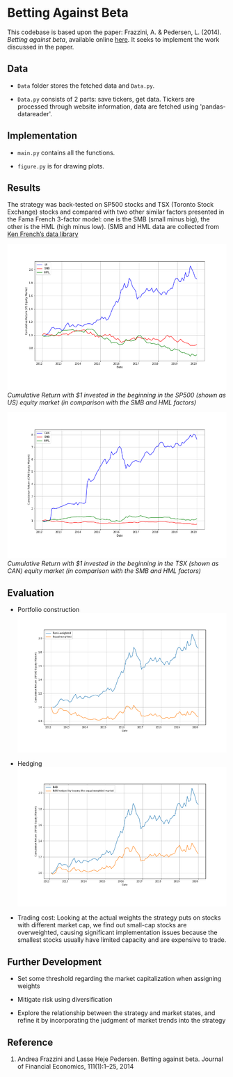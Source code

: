 # Betting Against Beta

This codebase is based upon the paper: Frazzini, A. \& Pedersen, L. (2014).
*Betting against beta*, available online
[here](https://pages.stern.nyu.edu/~lpederse/papers/BettingAgainstBeta.pdf).  It seeks to implement the work discussed in the paper.

## Data
- `Data` folder stores the fetched data and `Data.py`.

- `Data.py` consists of 2 parts: save tickers, get data. Tickers are processed through website information, data are fetched using 'pandas-datareader'.


## Implementation
- `main.py` contains all the functions.

- `figure.py` is for drawing plots.


## Results

The strategy was back-tested on SP500 stocks and TSX (Toronto Stock Exchange) stocks and compared with two other similar factors presented in the Fama French 3-factor model: one is the SMB (small minus big), the other is the HML (high minus low). (SMB and HML data are collected from [Ken French’s data library](https://mba.tuck.dartmouth.edu/pages/faculty/ken.french/data_library.html)

![US](Output/US.png)
*Cumulative Return with $1 invested in the beginning in the SP500 (shown as US) equity market (in comparison with the SMB and HML factors)*

![CAN](Output/CAN.png)
*Cumulative Return with $1 invested in the beginning in the TSX (shown as CAN) equity market (in comparison with the SMB and HML factors)*


## Evaluation
- Portfolio construction
![US Equal W](Output/SP500EqualW.png)

- Hedging
![US Hedge](Output/SP500Hedge.png)

- Trading cost: Looking at the actual weights the strategy puts on stocks with different market cap, we find out small-cap stocks are overweighted, causing significant implementation issues because the smallest stocks usually have limited capacity and are expensive to trade.


## Further Development
- Set some threshold regarding the market capitalization when assigning weights

- Mitigate risk using diversification

- Explore the relationship between the strategy and market states, and refine it by incorporating the judgment of market trends into the
strategy



## Reference
1. Andrea Frazzini and Lasse Heje Pedersen. Betting against beta. Journal of Financial Economics, 111(1):1–25, 2014
